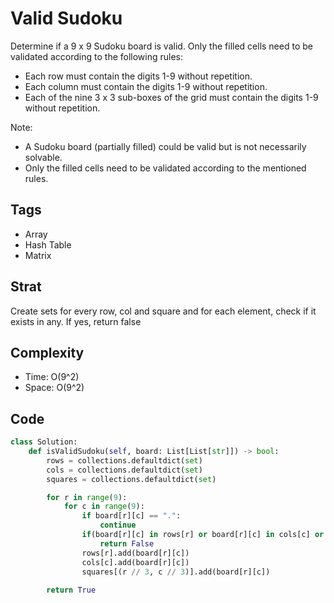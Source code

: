 # Valid Sudoku


Determine if a 9 x 9 Sudoku board is valid. Only the filled cells need to be validated according to the following rules:

- Each row must contain the digits 1-9 without repetition.
- Each column must contain the digits 1-9 without repetition.
- Each of the nine 3 x 3 sub-boxes of the grid must contain the digits 1-9 without repetition.

Note:

- A Sudoku board (partially filled) could be valid but is not necessarily solvable.
- Only the filled cells need to be validated according to the mentioned rules.

## Tags
- Array
- Hash Table
- Matrix

## Strat

Create sets for every row, col and square and for each element, check if it exists in any. If yes, return false

## Complexity

- Time: O(9^2)
- Space: O(9^2)

## Code

```python
class Solution:
    def isValidSudoku(self, board: List[List[str]]) -> bool:
        rows = collections.defaultdict(set)
        cols = collections.defaultdict(set)
        squares = collections.defaultdict(set)

        for r in range(9):
            for c in range(9):
                if board[r][c] == ".":
                    continue
                if(board[r][c] in rows[r] or board[r][c] in cols[c] or board[r][c] in squares[(r // 3, c // 3)]):
                    return False
                rows[r].add(board[r][c])
                cols[c].add(board[r][c])
                squares[(r // 3, c // 3)].add(board[r][c])
        
        return True
```